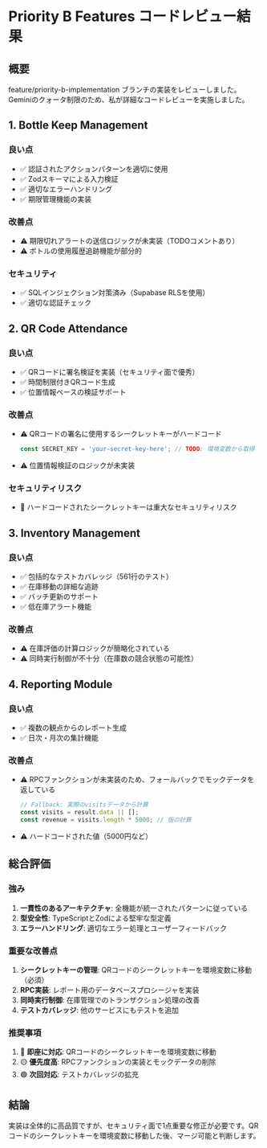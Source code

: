 # Priority B Features コードレビュー結果

## 概要
feature/priority-b-implementation ブランチの実装をレビューしました。Geminiのクォータ制限のため、私が詳細なコードレビューを実施しました。

## 1. Bottle Keep Management

### 良い点
- ✅ 認証されたアクションパターンを適切に使用
- ✅ Zodスキーマによる入力検証
- ✅ 適切なエラーハンドリング
- ✅ 期限管理機能の実装

### 改善点
- ⚠️ 期限切れアラートの送信ロジックが未実装（TODOコメントあり）
- ⚠️ ボトルの使用履歴追跡機能が部分的

### セキュリティ
- ✅ SQLインジェクション対策済み（Supabase RLSを使用）
- ✅ 適切な認証チェック

## 2. QR Code Attendance

### 良い点
- ✅ QRコードに署名検証を実装（セキュリティ面で優秀）
- ✅ 時間制限付きQRコード生成
- ✅ 位置情報ベースの検証サポート

### 改善点
- ⚠️ QRコードの署名に使用するシークレットキーがハードコード
  ```typescript
  const SECRET_KEY = 'your-secret-key-here'; // TODO: 環境変数から取得
  ```
- ⚠️ 位置情報検証のロジックが未実装

### セキュリティリスク
- 🔴 ハードコードされたシークレットキーは重大なセキュリティリスク

## 3. Inventory Management

### 良い点
- ✅ 包括的なテストカバレッジ（561行のテスト）
- ✅ 在庫移動の詳細な追跡
- ✅ バッチ更新のサポート
- ✅ 低在庫アラート機能

### 改善点
- ⚠️ 在庫評価の計算ロジックが簡略化されている
- ⚠️ 同時実行制御が不十分（在庫数の競合状態の可能性）

## 4. Reporting Module

### 良い点
- ✅ 複数の観点からのレポート生成
- ✅ 日次・月次の集計機能

### 改善点
- ⚠️ RPCファンクションが未実装のため、フォールバックでモックデータを返している
  ```typescript
  // Fallback: 実際のvisitsデータから計算
  const visits = result.data || [];
  const revenue = visits.length * 5000; // 仮の計算
  ```
- ⚠️ ハードコードされた値（5000円など）

## 総合評価

### 強み
1. **一貫性のあるアーキテクチャ**: 全機能が統一されたパターンに従っている
2. **型安全性**: TypeScriptとZodによる堅牢な型定義
3. **エラーハンドリング**: 適切なエラー処理とユーザーフィードバック

### 重要な改善点
1. **シークレットキーの管理**: QRコードのシークレットキーを環境変数に移動（必須）
2. **RPC実装**: レポート用のデータベースプロシージャを実装
3. **同時実行制御**: 在庫管理でのトランザクション処理の改善
4. **テストカバレッジ**: 他のサービスにもテストを追加

### 推奨事項
1. 🔴 **即座に対応**: QRコードのシークレットキーを環境変数に移動
2. 🟡 **優先度高**: RPCファンクションの実装とモックデータの削除
3. 🟢 **次回対応**: テストカバレッジの拡充

## 結論
実装は全体的に高品質ですが、セキュリティ面で1点重要な修正が必要です。QRコードのシークレットキーを環境変数に移動した後、マージ可能と判断します。